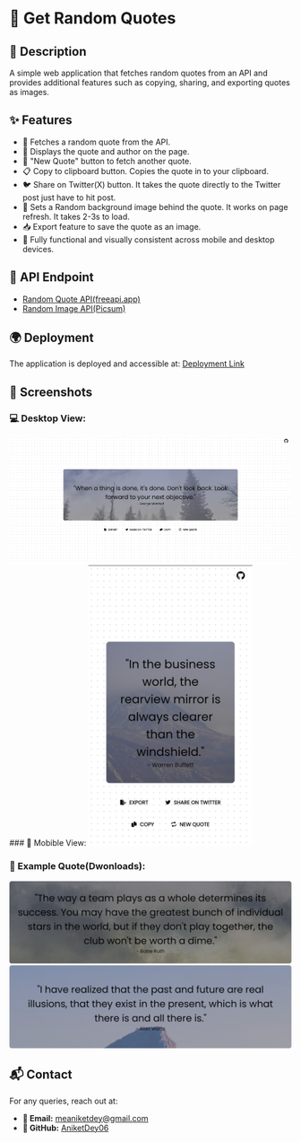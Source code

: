 # 📜 Get Random Quotes
## 📝 Description
A simple web application that fetches random quotes from an API and provides additional features such as copying, sharing, and exporting quotes as images.

## ✨ Features
- 🎲 Fetches a random quote from the API.
- 📖 Displays the quote and author on the page.
- 🔄 "New Quote" button to fetch another quote.
- 📋 Copy to clipboard button. Copies the quote in to your clipboard.
- 🐦 Share on Twitter(X) button. It takes the quote directly to the Twitter post just have to hit post.
- 🌄 Sets a Random background image behind the quote. It works on page refresh. It takes 2-3s to load.
- 📥 Export feature to save the quote as an image.
- 📲 Fully functional and visually consistent across mobile and desktop devices.

## 🔗 API Endpoint
- [Random Quote API(freeapi.app)](https://freeapi.hashnode.space/api-guide/apireference/getARandomQuote)
- [Random Image API(Picsum)](https://picsum.photos/2000)

## 🌍 Deployment
The application is deployed and accessible at:
[Deployment Link](https://get-random-qoutes.netlify.app/)

## 📸 Screenshots
### 💻 Desktop View:
<img src="./img/desktop_view.png" alt="Quote Generator" width="600">
### 📱 Mobible View:
<img src="./img/mobile_view.jpg" alt="Quote Generator" height="500">

### 📝 Example Quote(Dwonloads):
<img src="./img/quote (7).png" alt="Quote Generator" width="600">
<img src="./img/quote (9).png" alt="Quote Generator" width="600">

## 📬 Contact
For any queries, reach out at:
- **📧 Email:** meaniketdey@gmail.com
- **🐙 GitHub:** [AniketDey06](https://github.com/aniketdey06)

#
